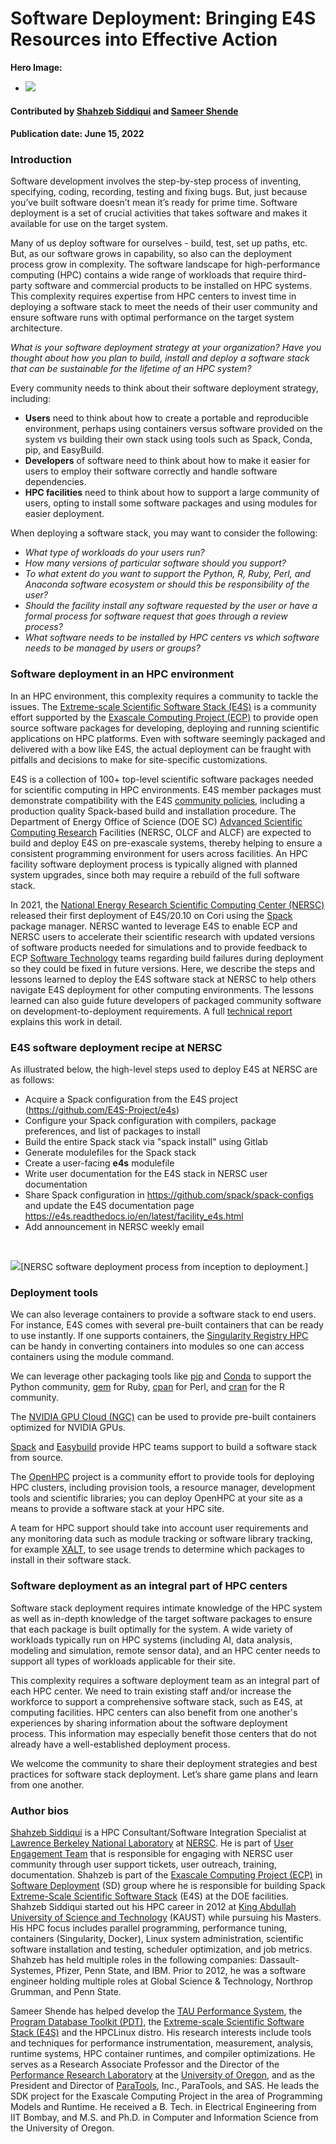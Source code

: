 # Software Deployment: Bringing E4S Resources into Effective Action

**Hero Image:**

- <img src='../../images/Blog_2206_AE4s_A.png' />

#### Contributed by [Shahzeb Siddiqui](https://github.com/shahzebsiddiqui) and [Sameer Shende](https://github.com/sameershende)

#### Publication date: June 15, 2022

### Introduction

Software development involves the step-by-step process of inventing, specifying,
coding, recording, testing and fixing bugs.  But, just because you’ve built software 
doesn’t mean it’s ready for prime time. Software deployment is a set of crucial 
activities that takes software and makes it available for use on the target 
system. 

Many of us deploy software for ourselves - build, test, set up paths, etc. But,
as our software grows in capability, so also can the deployment process grow in 
complexity. The software landscape for high-performance computing (HPC) contains a 
wide range of workloads that require third-party software and commercial 
products to be installed on HPC systems.  This complexity requires expertise 
from HPC centers to invest time in deploying a software stack to meet the needs 
of their user community and ensure software runs with optimal performance on the 
target system architecture.

*What is your software deployment strategy at your organization?* *Have you 
thought about how you plan to build, install and deploy a software stack that 
can be sustainable for the lifetime of an HPC system?* 

Every community needs to think about their software deployment strategy, 
including:

- **Users** need to think about how to create a portable and reproducible 
environment, perhaps using containers versus software provided on the system vs 
building their own stack using tools such as Spack, Conda, pip, and EasyBuild.
- **Developers** of software need to think about how to make it easier for users 
to employ their software correctly and handle software dependencies.
- **HPC facilities** need to think about how to support a large community of 
users, opting to install some software packages and using modules for easier
deployment.

When deploying a software stack, you may want to consider the following:
- *What type of workloads do your users run?*
- *How many versions of particular software should you support?*
- *To what extent do you want to support the Python, R, Ruby, Perl, and Anaconda 
software ecosystem or should this be responsibility of the user?*
- *Should the facility install any software requested by the user or have a 
formal process for software request that goes through a review process?* 
- *What software needs to be installed by HPC centers vs which software 
needs to be managed by users or groups?* 

### Software deployment in an HPC environment

In an HPC environment, this complexity requires a community to tackle the issues.  The [Extreme-scale Scientific Software Stack (E4S)](https://e4s.readthedocs.io/en/latest/introduction.html)
is a community effort supported by the [Exascale Computing Project (ECP)](http://exascaleproject.org)
to provide open source software packages for developing, deploying and running 
scientific applications on HPC platforms. Even with 
software seemingly packaged and delivered with a bow like E4S, the actual 
deployment can be fraught with pitfalls and decisions to make for site-specific 
customizations. 

E4S is a collection of 100+ top-level scientific software packages needed
for scientific computing in HPC environments. E4S member packages must demonstrate compatibility with the E4S
[community policies](https://e4s-project.github.io/policies.html), 
including a production quality Spack-based build and installation procedure. 
The Department of Energy Office of Science (DOE SC)
[Advanced Scientific Computing Research](https://www.energy.gov/science/ascr/advanced-scientific-computing-research)
Facilities (NERSC, OLCF and ALCF) are expected to build and deploy E4S on 
pre-exascale systems, thereby helping to ensure a consistent programming environment 
for users across facilities. 
An HPC facility software deployment process is 
typically aligned with planned system upgrades, since both may require a rebuild 
of the full software stack. 

In 2021, the [National Energy Research Scientific Computing Center (NERSC)](https://nersc.gov/)
released their first deployment of E4S/20.10 on Cori using the [Spack](https://spack.io/) 
package manager.  NERSC wanted to leverage E4S to enable ECP and NERSC users to accelerate 
their scientific research with updated versions of software products needed for 
simulations and to provide feedback to ECP 
[Software Technology](https://www.exascaleproject.org/research/#software) 
teams regarding build failures during deployment so they could be fixed in future versions. 
Here, we describe the steps and lessons learned to deploy the E4S software stack at 
NERSC to help others navigate E4S deployment for other computing environments.  The lessons learned can also 
guide future developers of packaged community software on development-to-deployment 
requirements. A full [technical report](https://www.osti.gov/biblio/1868332-software-deployment-process-nersc-deploying-extreme-scale-scientific-software-stack-e4s-using-spack-national-energy-research-scientific-computing-center-nersc)
explains this work in detail. 


### E4S software deployment recipe at NERSC

As illustrated below, the high-level steps used to deploy E4S at NERSC are as follows:
- Acquire a Spack configuration from the E4S project (https://github.com/E4S-Project/e4s)
- Configure your Spack configuration with compilers, package preferences, and list of
packages to install
- Build the entire Spack stack via "spack install" using Gitlab 
- Generate modulefiles for the Spack stack
- Create a user-facing **e4s** modulefile
- Write user documentation for the E4S stack in NERSC user documentation 
- Share Spack configuration in https://github.com/spack/spack-configs and update the
E4S documentation page https://e4s.readthedocs.io/en/latest/facility_e4s.html 
- Add announcement in NERSC weekly email

<br>

<img src='../../images/Blog_2205_SoftwareDeploymentProcess.png' class='page lightbox'/>[NERSC software deployment process from inception to deployment.]


### Deployment tools

We can also leverage containers to provide a software stack to end users.  For 
instance, E4S comes with several pre-built containers that can be ready to use 
instantly. If one supports containers, the [Singularity Registry HPC](https://singularity-hpc.readthedocs.io/en/latest/) 
can be handy in converting containers into modules so one can access containers 
using the module command. 

We can leverage other packaging tools like [pip](https://pip.pypa.io/en/stable/)
and [Conda](https://docs.conda.io/en/latest/) to support the Python community, 
[gem](https://rubygems.org/) for Ruby, [cpan](https://www.cpan.org/) for Perl, and 
[cran](https://cran.r-project.org/) for the R community. 

The [NVIDIA GPU Cloud (NGC)](https://www.nvidia.com/en-us/gpu-cloud/) can be used 
to provide pre-built containers optimized for NVIDIA GPUs. 

[Spack](https://spack.io/) and [Easybuild](https://easybuild.io/) provide HPC 
teams support to build a software stack from source. 

The [OpenHPC](https://openhpc.community/) project is a community effort to 
provide tools for deploying HPC clusters, including provision tools, 
a resource manager, development tools and scientific libraries; you can deploy
OpenHPC at your site as a means to provide a software stack at your HPC site.

A team for HPC support should take into account user requirements and any monitoring
data such as module tracking or software library tracking, for example [XALT](https://xalt.readthedocs.io/en/latest/), 
to see usage trends to determine which packages to install in their software stack. 

### Software deployment as an integral part of HPC centers

Software stack deployment requires intimate knowledge of the HPC system as well as 
in-depth knowledge of the target software packages to ensure that each package is built 
optimally for the system. A wide variety of workloads typically run 
on HPC systems (including AI, data analysis, modeling and simulation, remote sensor 
data), and an HPC center needs to support all types of workloads applicable for their
site. 

This complexity requires a software deployment team as an integral part of each 
HPC center.  We need to train existing staff and/or increase the workforce 
to support a comprehensive software stack, such as E4S, at computing facilities. HPC 
centers can also benefit from one another's experiences by sharing information about the software deployment process. 
This information may especially benefit those centers that do not already have a well-established deployment process.

We welcome the community to share their deployment strategies and best 
practices for software stack deployment. Let’s share game plans and learn from one another. 


### Author bios

[Shahzeb Siddiqui](https://github.com/shahzebsiddiqui) is a HPC 
Consultant/Software Integration Specialist at 
[Lawrence Berkeley National Laboratory](https://www.lbl.gov/) at 
[NERSC](http://nersc.gov/). He is part of 
[User Engagement Team](https://www.nersc.gov/about/nersc-staff/user-engagement/) 
that is responsible for engaging with NERSC user community through user support 
tickets, user outreach, training, documentation. Shahzeb is part of the 
[Exascale Computing Project (ECP)](https://www.exascaleproject.org/) in 
[Software Deployment](https://www.exascaleproject.org/research-group/software-deployment-at-the-facilities/) (SD) group 
where he is responsible for building Spack [Extreme-Scale Scientific Software Stack](https://e4s-project.github.io/) (E4S) at the DOE facilities. 
Shahzeb Siddiqui started out his HPC career in 2012 
at [King Abdullah University of Science and Technology](https://www.kaust.edu.sa/en) (KAUST) 
while pursuing his Masters. His HPC focus includes parallel programming, 
performance tuning, containers (Singularity, Docker), Linux system administration,
scientific software installation and testing, scheduler optimization, and 
job metrics. Shahzeb has held multiple roles in the following 
companies: Dassault-Systemes, Pfizer, Penn State, and IBM. Prior to 2012, he was 
a software engineer holding multiple roles at Global Science & Technology, 
Northrop Grumman, and Penn State.

Sameer Shende has helped develop the 
[TAU Performance System](http://www.cs.uoregon.edu/research/tau/home.php), the 
[Program Database Toolkit (PDT)](https://www.cs.uoregon.edu/research/pdt/home.php), 
the [Extreme-scale Scientific Software Stack (E4S)](https://e4s.io) 
and the HPCLinux distro. His research interests include tools and techniques for 
performance instrumentation, measurement, analysis, runtime systems, 
HPC container runtimes, and compiler optimizations. He serves as a 
Research Associate Professor and the Director of the 
[Performance Research Laboratory](https://nic.uoregon.edu/prl/home.php) at the 
[University of Oregon](https://www.uoregon.edu/), 
and as the President and Director of [ParaTools](https://www.paratools.com/),
Inc., ParaTools, and SAS. He leads the SDK project for the 
Exascale Computing Project in the area of Programming Models and Runtime. 
He received a B. Tech. in Electrical Engineering from IIT Bombay, and M.S.
and Ph.D. in Computer and Information Science from the University of Oregon.

<!---
Publish: yes
Pinned: no
Topics: release and deployment, configuration and builds
--->
